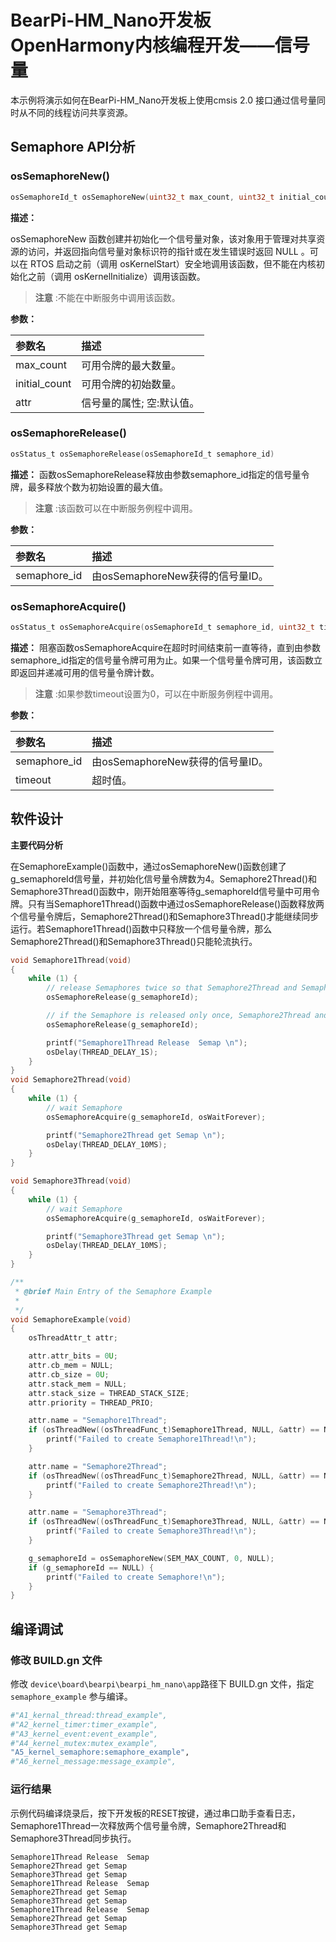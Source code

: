 # BearPi-HM_Nano开发板OpenHarmony内核编程开发——信号量
本示例将演示如何在BearPi-HM_Nano开发板上使用cmsis 2.0 接口通过信号量同时从不同的线程访问共享资源。


## Semaphore API分析

###  osSemaphoreNew()

```c
osSemaphoreId_t osSemaphoreNew(uint32_t max_count, uint32_t initial_count, const osSemaphoreAttr_t *attr)
```
**描述：**

osSemaphoreNew 函数创建并初始化一个信号量对象，该对象用于管理对共享资源的访问，并返回指向信号量对象标识符的指针或在发生错误时返回 NULL 。可以在 RTOS 启动之前（调用 osKernelStart）安全地调用该函数，但不能在内核初始化之前（调用 osKernelInitialize）调用该函数。
> **注意** :不能在中断服务中调用该函数。


**参数：**

|参数名|描述|
|:--|:------| 
| max_count |可用令牌的最大数量。  |
| initial_count |可用令牌的初始数量。  |
| attr |信号量的属性; 空:默认值。  |

###  osSemaphoreRelease()

```c
osStatus_t osSemaphoreRelease(osSemaphoreId_t semaphore_id)
```
**描述：**
函数osSemaphoreRelease释放由参数semaphore_id指定的信号量令牌，最多释放个数为初始设置的最大值。

> **注意** :该函数可以在中断服务例程中调用。


**参数：**

|参数名|描述|
|:--|:------| 
| semaphore_id | 由osSemaphoreNew获得的信号量ID。  |


###  osSemaphoreAcquire()

```c
osStatus_t osSemaphoreAcquire(osSemaphoreId_t semaphore_id, uint32_t timeout)
```
**描述：**
阻塞函数osSemaphoreAcquire在超时时间结束前一直等待，直到由参数semaphore_id指定的信号量令牌可用为止。如果一个信号量令牌可用，该函数立即返回并递减可用的信号量令牌计数。

> **注意** :如果参数timeout设置为0，可以在中断服务例程中调用。


**参数：**

|参数名|描述|
|:--|:------| 
| semaphore_id | 由osSemaphoreNew获得的信号量ID。  |
| timeout | 超时值。 |


## 软件设计

**主要代码分析**

在SemaphoreExample()函数中，通过osSemaphoreNew()函数创建了g_semaphoreId信号量，并初始化信号量令牌数为4。Semaphore2Thread()和Semaphore3Thread()函数中，刚开始阻塞等待g_semaphoreId信号量中可用令牌。只有当Semaphore1Thread()函数中通过osSemaphoreRelease()函数释放两个信号量令牌后，Semaphore2Thread()和Semaphore3Thread()才能继续同步运行。若Semaphore1Thread()函数中只释放一个信号量令牌，那么Semaphore2Thread()和Semaphore3Thread()只能轮流执行。
```c
void Semaphore1Thread(void)
{
    while (1) {
        // release Semaphores twice so that Semaphore2Thread and Semaphore3Thread can execute synchronously
        osSemaphoreRelease(g_semaphoreId);

        // if the Semaphore is released only once, Semaphore2Thread and Semaphore3Thread will run alternately.
        osSemaphoreRelease(g_semaphoreId);

        printf("Semaphore1Thread Release  Semap \n");
        osDelay(THREAD_DELAY_1S);
    }
}
void Semaphore2Thread(void)
{
    while (1) {
        // wait Semaphore
        osSemaphoreAcquire(g_semaphoreId, osWaitForever);

        printf("Semaphore2Thread get Semap \n");
        osDelay(THREAD_DELAY_10MS);
    }
}

void Semaphore3Thread(void)
{
    while (1) {
        // wait Semaphore
        osSemaphoreAcquire(g_semaphoreId, osWaitForever);

        printf("Semaphore3Thread get Semap \n");
        osDelay(THREAD_DELAY_10MS);
    }
}

/**
 * @brief Main Entry of the Semaphore Example
 *
 */
void SemaphoreExample(void)
{
    osThreadAttr_t attr;

    attr.attr_bits = 0U;
    attr.cb_mem = NULL;
    attr.cb_size = 0U;
    attr.stack_mem = NULL;
    attr.stack_size = THREAD_STACK_SIZE;
    attr.priority = THREAD_PRIO;

    attr.name = "Semaphore1Thread";
    if (osThreadNew((osThreadFunc_t)Semaphore1Thread, NULL, &attr) == NULL) {
        printf("Failed to create Semaphore1Thread!\n");
    }

    attr.name = "Semaphore2Thread";
    if (osThreadNew((osThreadFunc_t)Semaphore2Thread, NULL, &attr) == NULL) {
        printf("Failed to create Semaphore2Thread!\n");
    }

    attr.name = "Semaphore3Thread";
    if (osThreadNew((osThreadFunc_t)Semaphore3Thread, NULL, &attr) == NULL) {
        printf("Failed to create Semaphore3Thread!\n");
    }

    g_semaphoreId = osSemaphoreNew(SEM_MAX_COUNT, 0, NULL);
    if (g_semaphoreId == NULL) {
        printf("Failed to create Semaphore!\n");
    }
}
```

## 编译调试

### 修改 BUILD.gn 文件

修改 `device\board\bearpi\bearpi_hm_nano\app`路径下 BUILD.gn 文件，指定 `semaphore_example` 参与编译。

```r
#"A1_kernal_thread:thread_example",
#"A2_kernel_timer:timer_example",
#"A3_kernel_event:event_example",
#"A4_kernel_mutex:mutex_example",
"A5_kernel_semaphore:semaphore_example",
#"A6_kernel_message:message_example",
```

### 运行结果

示例代码编译烧录后，按下开发板的RESET按键，通过串口助手查看日志，Semaphore1Thread一次释放两个信号量令牌，Semaphore2Thread和Semaphore3Thread同步执行。
```
Semaphore1Thread Release  Semap 
Semaphore2Thread get Semap 
Semaphore3Thread get Semap 
Semaphore1Thread Release  Semap 
Semaphore2Thread get Semap 
Semaphore3Thread get Semap 
Semaphore1Thread Release  Semap 
Semaphore2Thread get Semap 
Semaphore3Thread get Semap 
```
